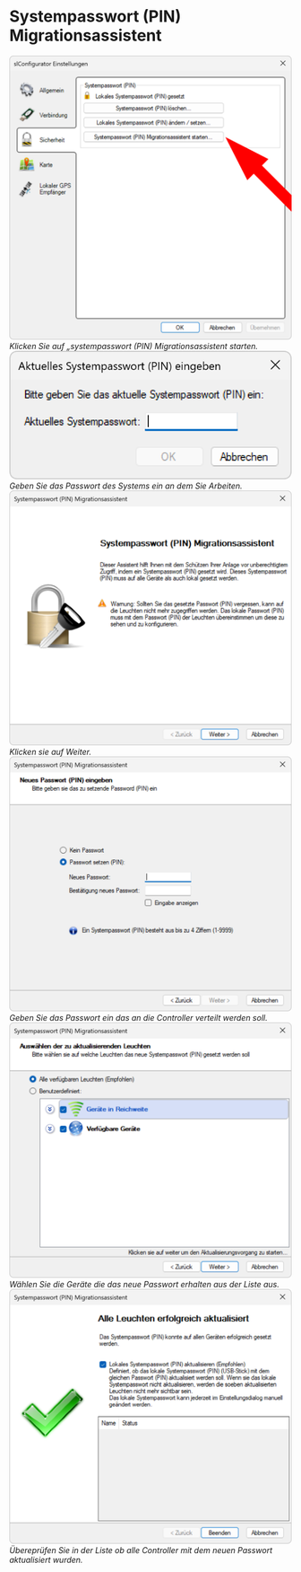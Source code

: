 # Systempasswort (PIN) Migrationsassistent

![Systempasswort Migration](migrationsassistent-1.png)
*Klicken Sie auf „systempasswort (PIN) Migrationsassistent starten.*
![Systempasswort Migration](migrationsassistent-2.png)
*Geben Sie das Passwort des Systems ein an dem Sie Arbeiten.*
![Systempasswort Migration](migrationsassistent-3.png)
*Klicken sie auf Weiter.*
![Systempasswort Migration](migrationsassistent-4.png)
*Geben Sie das Passwort ein das an die Controller verteilt werden soll.*
![Systempasswort Migration](migrationsassistent-5.png)
*Wählen Sie die Geräte die das neue Passwort erhalten aus der Liste aus.*
![Systempasswort Migration](migrationsassistent-6.png)
*Übereprüfen Sie in der Liste ob alle Controller mit dem neuen Passwort aktualisiert wurden.*